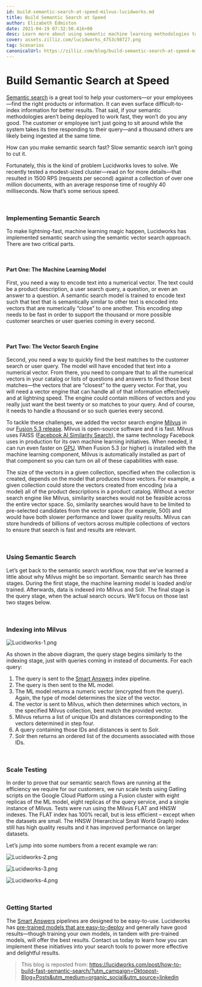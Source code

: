 ```yaml
---
id: build-semantic-search-at-speed-milvus-lucidworks.md
title: Build Semantic Search at Speed
author: Elizabeth Edmiston
date: 2021-04-19 07:32:50.416+00
desc: Learn more about using semantic machine learning methodologies to power more relevant search results across your organization.
cover: assets.zilliz.com/lucidworks_4753c98727.png
tag: Scenarios
canonicalUrl: https://zilliz.com/blog/build-semantic-search-at-speed-milvus-lucidworks
---
```


# Build Semantic Search at Speed

[Semantic search](https://lucidworks.com/post/what-is-semantic-search/) is a great tool to help your customers—or your employees—find the right products or information. It can even surface difficult-to-index information for better results. That said, if your semantic methodologies aren’t being deployed to work fast, they won’t do you any good. The customer or employee isn’t just going to sit around while the system takes its time responding to their query—and a thousand others are likely being ingested at the same time.

How can you make semantic search fast? Slow semantic search isn’t going to cut it.

Fortunately, this is the kind of problem Lucidworks loves to solve. We recently tested a modest-sized cluster—read on for more details—that resulted in 1500 RPS (requests per second) against a collection of over one million documents, with an average response time of roughly 40 milliseconds. Now that’s some serious speed.

<br/>

### Implementing Semantic Search

To make lightning-fast, machine learning magic happen, Lucidworks has implemented semantic search using the semantic vector search approach. There are two critical parts.

<br/>

#### Part One: The Machine Learning Model

First, you need a way to encode text into a numerical vector. The text could be a product description, a user search query, a question, or even an answer to a question. A semantic search model is trained to encode text such that text that is semantically similar to other text is encoded into vectors that are numerically “close” to one another. This encoding step needs to be fast in order to support the thousand or more possible customer searches or user queries coming in every second.

<br/>

#### Part Two: The Vector Search Engine

Second, you need a way to quickly find the best matches to the customer search or user query. The model will have encoded that text into a numerical vector. From there, you need to compare that to all the numerical vectors in your catalog or lists of questions and answers to find those best matches—the vectors that are “closest” to the query vector. For that, you will need a vector engine that can handle all of that information effectively and at lightning speed. The engine could contain millions of vectors and you really just want the best twenty or so matches to your query. And of course, it needs to handle a thousand or so such queries every second.

To tackle these challenges, we added the vector search engine [Milvus](https://doc.lucidworks.com/fusion/5.3/8821/milvus) in our [Fusion 5.3 release](https://lucidworks.com/post/enhance-personalization-efforts-with-new-features-in-fusion/). Milvus is open-source software and it is fast. Milvus uses FAISS ([Facebook AI Similarity Search](https://ai.facebook.com/tools/faiss/)), the same technology Facebook uses in production for its own machine learning initiatives. When needed, it can run even faster on [GPU](https://en.wikipedia.org/wiki/Graphics_processing_unit). When Fusion 5.3 (or higher) is installed with the machine learning component, Milvus is automatically installed as part of that component so you can turn on all of these capabilities with ease.

The size of the vectors in a given collection, specified when the collection is created, depends on the model that produces those vectors. For example, a given collection could store the vectors created from encoding (via a model) all of the product descriptions in a product catalog. Without a vector search engine like Milvus, similarity searches would not be feasible across the entire vector space. So, similarity searches would have to be limited to pre-selected candidates from the vector space (for example, 500) and would have both slower performance and lower quality results. Milvus can store hundreds of billions of vectors across multiple collections of vectors to ensure that search is fast and results are relevant.

<br/>

### Using Semantic Search

Let’s get back to the semantic search workflow, now that we’ve learned a little about why Milvus might be so important. Semantic search has three stages. During the first stage, the machine learning model is loaded and/or trained. Afterwards, data is indexed into Milvus and Solr. The final stage is the query stage, when the actual search occurs. We’ll focus on those last two stages below.

<br/>

### Indexing into Milvus

![Lucidworks-1.png](https://assets.zilliz.com/Lucidworks_1_47a9221723.png "Architectural diagram for indexing into Milvus.")


As shown in the above diagram, the query stage begins similarly to the indexing stage, just with queries coming in instead of documents. For each query:

1. The query is sent to the [Smart Answers](https://lucidworks.com/products/smart-answers/) index pipeline.
2. The query is then sent to the ML model.
3. The ML model returns a numeric vector (encrypted from the query). Again, the type of model determines the size of the vector.
4. The vector is sent to Milvus, which then determines which vectors, in the specified Milvus collection, best match the provided vector.
5. Milvus returns a list of unique IDs and distances corresponding to the vectors determined in step four.
6. A query containing those IDs and distances is sent to Solr.
7. Solr then returns an ordered list of the documents associated with those IDs.

<br/>

### Scale Testing

In order to prove that our semantic search flows are running at the efficiency we require for our customers, we run scale tests using Gatling scripts on the Google Cloud Platform using a Fusion cluster with eight replicas of the ML model, eight replicas of the query service, and a single instance of Milvus. Tests were run using the Milvus FLAT and HNSW indexes. The FLAT index has 100% recall, but is less efficient – except when the datasets are small. The HNSW (Hierarchical Small World Graph) index still has high quality results and it has improved performance on larger datasets.

Let’s jump into some numbers from a recent example we ran:

![Lucidworks-2.png](https://assets.zilliz.com/Lucidworks_2_3162113560.png "Performance of Milvus FLAT and HNSW indexes on a small dataset.")


![Lucidworks-3.png](https://assets.zilliz.com/Lucidworks_3_3dc17f0ed8.png "Performance of Milvus FLAT and HNSW indexes on a medium dataset.")


![Lucidworks-4.png](https://assets.zilliz.com/Lucidworks_4_8a6edd2f59.png "Performance of Milvus FLAT and HNSW indexes on a large dataset.")


<br/>

### Getting Started

The [Smart Answers](https://lucidworks.com/products/smart-answers/) pipelines are designed to be easy-to-use. Lucidworks has [pre-trained models that are easy-to-deploy](https://doc.lucidworks.com/how-to/734/set-up-a-pre-trained-cold-start-model-for-smart-answers) and generally have good results—though training your own models, in tandem with pre-trained models, will offer the best results. Contact us today to learn how you can implement these initiatives into your search tools to power more effective and delightful results.

> This blog is reposted from: https://lucidworks.com/post/how-to-build-fast-semantic-search/?utm_campaign=Oktopost-Blog+Posts&utm_medium=organic_social&utm_source=linkedin
